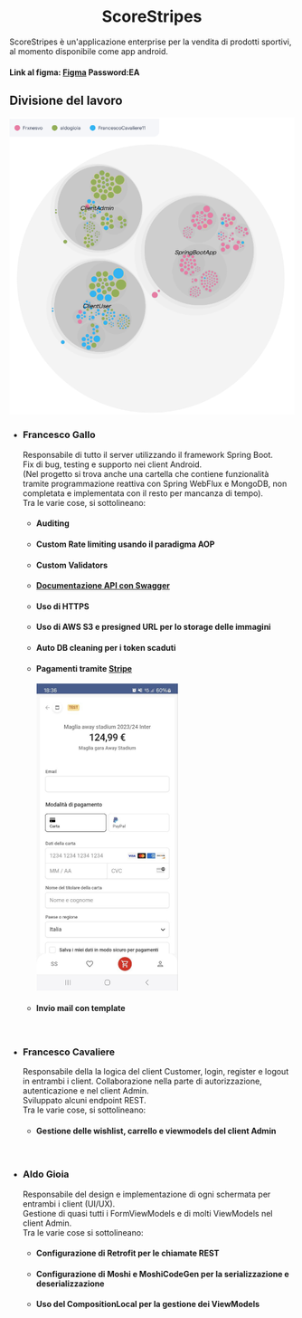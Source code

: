<div style="text-align: center;">
  <h1>ScoreStripes</h1>
</div>

<p> ScoreStripes è un'applicazione enterprise per la vendita di prodotti sportivi, al momento disponibile come app android.</p>
<h4> Link al figma: <a href="https://www.figma.com/design/1WAcUT4OLB5ZNfsRNZ1b6V/Untitled?node-id=0-1&t=aiDi0i26RPZYNtDe-1">Figma</a> <t> Password:EA</h4>
<h2> Divisione del lavoro </h2>
<div style="text-align: center;">
    <img src="./readmeImages/Heatmap divisione lavoro.png" alt="Heatmap divisione lavoro" width="600">
</div>
<ul>
    <li> 
        <h3>Francesco Gallo</h3>
        Responsabile di tutto il server utilizzando il framework Spring Boot.<br>
        Fix di bug, testing e supporto nei client Android.<br>
        (Nel progetto si trova anche una cartella che contiene funzionalità tramite programmazione reattiva con Spring WebFlux e MongoDB, non completata e implementata con il resto per mancanza di tempo).<br>
        Tra le varie cose, si sottolineano:
        <ul>
            <li> <h4>Auditing</h4> </li>
            <li> <h4>Custom Rate limiting usando il paradigma AOP</h4> </li>
            <li> <h4>Custom Validators</h4> </li>
            <li> <h4><a href="Documentazione API con Swagger">Documentazione API con Swagger</a></h4> </li>
            <li> <h4>Uso di HTTPS</h4> </li>
            <li> <h4>Uso di AWS S3 e presigned URL per lo storage delle immagini</h4> </li>
            <li> <h4>Auto DB cleaning per i token scaduti</h4> </li>
            <li> 
                <h4>Pagamenti tramite <a href="https://stripe.com/">Stripe</a></h4>
                <img src="./readmeImages/Stripe.jpeg" alt="Stripe" width="250">
            </li>
            <li> <h4>Invio mail con template</h4> </li>
        </ul>
    </li>
    <br>
    <li> 
        <h3>Francesco Cavaliere</h3>
        Responsabile della la logica del client Customer, login, register e logout in entrambi i client. Collaborazione nella parte di autorizzazione, autenticazione e nel client Admin.<br> 
        Sviluppato alcuni endpoint REST.<br> 
        Tra le varie cose, si sottolineano:
        <ul>
            <li> <h4>Gestione delle wishlist, carrello e viewmodels del client Admin</h4> </li>
        </ul>
    </li>
    <br>
    <li> 
        <h3>Aldo Gioia</h3>
        Responsabile del design e implementazione di ogni schermata per entrambi i client (UI/UX).<br>
        Gestione di quasi tutti i FormViewModels e di molti ViewModels nel client Admin.<br>
        Tra le varie cose si sottolineano:
        <ul>
            <li> <h4>Configurazione di Retrofit per le chiamate REST</h4> </li>
            <li> <h4>Configurazione di Moshi e MoshiCodeGen per la serializzazione e deserializzazione</h4> </li>
            <li> <h4>Uso del CompositionLocal per la gestione dei ViewModels</h4> </li>
        </ul>
    </li>
</ul>
